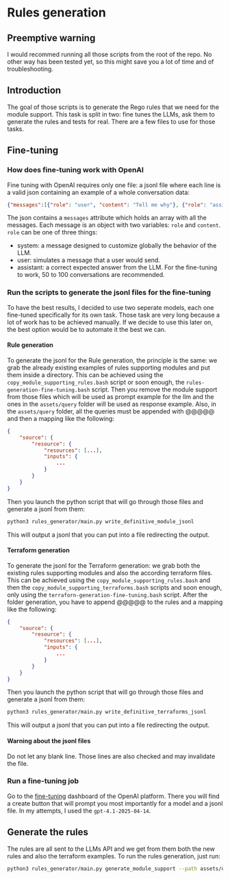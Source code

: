 # Rules generation

## Preemptive warning

I would recommed running all those scripts from the root of the repo. No other way has been tested yet, so this might save you a lot of time and of troubleshooting.

## Introduction

The goal of those scripts is to generate the Rego rules that we need for the module support. This task is split in two: fine tunes the LLMs, ask them to generate the rules and tests for real. There are a few files to use for those tasks.

## Fine-tuning

### How does fine-tuning work with OpenAI

Fine tuning with OpenAI requires only one file: a jsonl file where each line is a valid json containing an example of a whole conversation data:

```json
{"messages":[{"role": "user", "content": "Tell me why"}, {"role": "assistant", "content": "Ain't nothing but a heartache"}]}
```
The json contains a `messages` attribute which holds an array with all the messages. Each message is an object with two variables: `role` and `content`. `role` can be one of three things:
- system: a message designed to customize globally the behavior of the LLM.
- user: simulates a message that a user would send.
- assistant: a correct expected answer from the LLM.
For the fine-tuning to work, 50 to 100 conversations are recommended.

### Run the scripts to generate the jsonl files for the fine-tuning
To have the best results, I decided to use two seperate models, each one fine-tuned specifically for its own task. 
Those task are very long because a lot of work has to be achieved manually. If we decide to use this later on, the best option would be to automate it the best we can.

#### Rule generation

To generate the jsonl for the Rule generation, the principle is the same: we grab the already existing examples of rules supporting modules and put them inside a directory. This can be achieved using the `copy_module_supporting_rules.bash` script or soon enough, the `rules-generation-fine-tuning.bash` script. Then you remove the module support from those files which will be used as prompt example for the llm and the ones in the `assets/query` folder will be used as response example. Also, in the `assets/query` folder, all the queries must be appended with @@@@@ and then a mapping like the following:
```json
{
    "source": {
        "resource": {
            "resources": [...],
            "inputs": {
                ...
            }
        }
    }
}
```
Then you launch the python script that will go through those files and generate a jsonl from them:

```bash
python3 rules_generator/main.py write_definitive_module_jsonl
```
This will output a jsonl that you can put into a file redirecting the output.

#### Terraform generation

To generate the jsonl for the Terraform generation: we grab both the existing rules supporting modules and also the according terraform files. This can be achieved using the `copy_module_supporting_rules.bash` and then the `copy_module_supporting_terraforms.bash` scripts and soon enough, only using the `terraforn-generation-fine-tuning.bash` script. After the folder generation, you have to append @@@@@ to the rules and a mapping like the following:
```json
{
    "source": {
        "resource": {
            "resources": [...],
            "inputs": {
                ...
            }
        }
    }
}
```
Then you launch the python script that will go through those files and generate a jsonl from them:

```bash
python3 rules_generator/main.py write_definitive_terraforms_jsonl
```
This will output a jsonl that you can put into a file redirecting the output.

#### Warning about the jsonl files

Do not let any blank line. Those lines are also checked and may invalidate the file.

### Run a fine-tuning job

Go to the [fine-tuning](https://platform.openai.com/finetune/) dashboard of the OpenAI platform. There you will find a create button that will prompt you most importantly for a model and a jsonl file. In my attempts, I used the `gpt-4.1-2025-04-14`.

## Generate the rules

The rules are all sent to the LLMs API and we get from them both the new rules and also the terraform examples. To run the rules generation, just run:

```bash
python3 rules_generator/main.py generate_module_support --path assets/queries/terraform/aws
```
